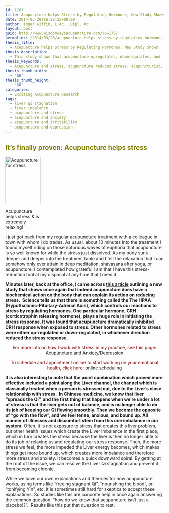 ```yaml
---
id: 1767
title: Acupuncture helps Stress by Regulating Hormones, New Study Shows
date: 2014-03-28T16:28:35+00:00
author: Inger Giffin, L.Ac., Dipl. Ac.
layout: post
guid: http://www.wisdomwaysacupuncture.com/?p=1767
permalink: /2014/03/28/acupuncture-helps-stress-by-regulating-hormones-new-study-shows/
thesis_title:
  - Acupuncture helps Stress by Regulating Hormones, New Study Shows
thesis_description:
  - This study shows that acupuncture upregulates, downregulates, and inhibits hormones related to stress, explaining how acupuncture helps stress.
thesis_keywords:
  - Acupuncture and stress, acupuncture reduces stress, acupuncturist, acupuncture fort collins, fort collins acupuncture
thesis_thumb_width:
  - "66"
thesis_thumb_height:
  - "66"
categories:
  - Exciting Acupuncture Research
tags:
  - liver qi stagnation
  - liver imbalance
  - acupuncture and stress
  - acupuncture and anxiety
  - acupuncture and irritability
  - acupuncture and depression
---
```

## <span style="color: #808000;">It&#8217;s finally proven: Acupuncture helps stress</span>

<div id="attachment_1769" style="width: 122px" class="wp-caption alignleft">
  <a href="http://www.wisdomwaysacupuncture.com/wp-content/uploads/2014/01/Acupuncture-reduces-stress.jpg"><img class="size-thumbnail wp-image-1769 " title="Acupuncture helps stress" src="http://www.wisdomwaysacupuncture.com/wp-content/uploads/2014/01/Acupuncture-reduces-stress-112x150.jpg" alt="Acupuncture for stress" width="112" height="150" srcset="http://www.wisdomwaysacupuncture.com/wp-content/uploads/2014/01/Acupuncture-reduces-stress-112x150.jpg 112w, http://www.wisdomwaysacupuncture.com/wp-content/uploads/2014/01/Acupuncture-reduces-stress-225x300.jpg 225w, http://www.wisdomwaysacupuncture.com/wp-content/uploads/2014/01/Acupuncture-reduces-stress.jpg 384w" sizes="(max-width: 112px) 100vw, 112px" /></a>
  
  <p class="wp-caption-text">
    Acupuncture helps stress & is extremely relaxing!
  </p>
</div>

I just got back from my regular acupuncture treatment with a colleague in town with whom I do trades. As usual, about 10 minutes into the treatment I found myself riding on those notorious waves of euphoria that acupuncture is so well known for while the stress just dissolved. As my body sunk deeper and deeper into the treatment table and I felt the relaxation that I can somehow only ever attain in deep meditation, shavasana after yoga, or acupuncture; I contemplated how grateful I am that I have this stress-reduction tool at my disposal at any time that I need it.

**Minutes later, back at the office, I came across [this article](https://nhs.georgetown.edu/news/eshkevari-acupuncture-stress-study "Acupuncture proven to reduce stress") outlining a new study that shows once again that indeed acupuncture does have a biochemical action on the body that can explain its action on reducing stress.  Science tells us that there is something called the The HPAA (Hypothalamic-Pituitary-Adrenal Axis), which controls our reactions to stress by regulating hormones. One particular hormone, CRH (corticotrophin releasing hormone), plays a huge role in initiating the stress response. It was found that acupuncture dramatically inhibited CRH response when exposed to stress. Other hormones related to stress were either up-regulated or down-regulated, in whichever direction reduced the stress response.**

<p style="text-align: center;">
  <span style="color: #800000;">For more info on how I work with stress in my practice, see this page:</span> <a title="Anxiety/Depression" href="http://www.wisdomwaysacupuncture.com/acupuncture-conditions-treated/chronic-internal-medical-conditions/acupuncture-for-anxiety-depression/">Acupuncture and Anxiety/Depression</a>
</p>

<p style="text-align: center;">
  <span style="color: #800000;">To schedule and appointment online to start working on your emotional health, click here:</span> <a title="Online Scheduling" href="http://www.wisdomwaysacupuncture.com/acupuncture-appointment-scheduling/">online scheduling</a>
</p>

**It is also interesting to note that the point combination which proved more effective included a point along the Liver channel, the channel which is classically treated when a person is stressed out, due to the Liver&#8217;s close relationship with stress.  In Chinese medicine, we know that liver &#8220;spreads the Qi&#8221;, and the first thing that happens when we&#8217;re under a lot of stress is that the liver gets out of balance, and is no longer able to do its job of keeping our Qi flowing smoothly. Then we become the opposite of &#8220;go with the flow&#8221;, and we feel tense, anxious, and bound up. All manner of illnesses and discomfort stem from this one imbalance in our system.** Often, it is not exposure to stress that creates this liver problem, but other health issues which create the Liver imbalance in the first place, which in turn creates the stress because the liver is then no longer able to do its job of relaxing us and regulating our stress response. Then, the more stress we feel, the more impeded the Liver energy becomes, which makes things get more bound up, which creates more imbalance and therefore more stress and anxiety. It becomes a quick downward spiral. By getting at the root of the issue, we can resolve the Liver Qi stagnation and prevent it from becoming chronic.

While we have our own explanations and theories for how acupuncture works, using terms like &#8220;freeing stagnant Qi&#8221;, &#8220;nourishing the blood&#8221;, or &#8220;tonifying Yin&#8221;, etc. it is sometimes still hard for skeptics to accept these explanations. So studies like this are concrete help in once again answering the common question, &#8220;how do we know that acupuncture isn&#8217;t just a placebo!?&#8221;.  Results like this put that question to rest.